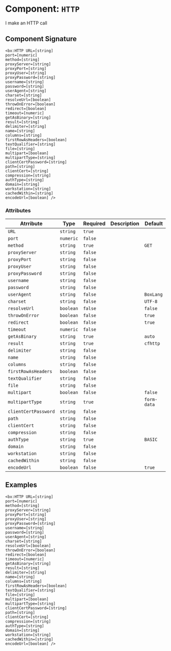 [comment]: # (Note: This documentation is generated dynamically in the build process.  To modify the contents, change the javadoc on the _invoke method of the Component class)
# Component: `HTTP`

I make an HTTP call

## Component Signature
```
<bx:HTTP URL=[string]
port=[numeric]
method=[string]
proxyServer=[string]
proxyPort=[string]
proxyUser=[string]
proxyPassword=[string]
username=[string]
password=[string]
userAgent=[string]
charset=[string]
resolveUrl=[boolean]
throwOnError=[boolean]
redirect=[boolean]
timeout=[numeric]
getAsBinary=[string]
result=[string]
delimiter=[string]
name=[string]
columns=[string]
firstRowAsHeaders=[boolean]
textQualifier=[string]
file=[string]
multipart=[boolean]
multipartType=[string]
clientCertPassword=[string]
path=[string]
clientCert=[string]
compression=[string]
authType=[string]
domain=[string]
workstation=[string]
cachedWithin=[string]
encodeUrl=[boolean] />
```
### Attributes

| Atrribute | Type | Required | Description | Default |
|----------|------|----------|-------------|---------|
| `URL` | `string` | `true` |  |  |
| `port` | `numeric` | `false` |  |  |
| `method` | `string` | `true` |  | `GET` |
| `proxyServer` | `string` | `false` |  |  |
| `proxyPort` | `string` | `false` |  |  |
| `proxyUser` | `string` | `false` |  |  |
| `proxyPassword` | `string` | `false` |  |  |
| `username` | `string` | `false` |  |  |
| `password` | `string` | `false` |  |  |
| `userAgent` | `string` | `false` |  | `BoxLang` |
| `charset` | `string` | `false` |  | `UTF-8` |
| `resolveUrl` | `boolean` | `false` |  | `false` |
| `throwOnError` | `boolean` | `false` |  | `true` |
| `redirect` | `boolean` | `false` |  | `true` |
| `timeout` | `numeric` | `false` |  |  |
| `getAsBinary` | `string` | `true` |  | `auto` |
| `result` | `string` | `true` |  | `cfhttp` |
| `delimiter` | `string` | `false` |  |  |
| `name` | `string` | `false` |  |  |
| `columns` | `string` | `false` |  |  |
| `firstRowAsHeaders` | `boolean` | `false` |  |  |
| `textQualifier` | `string` | `false` |  |  |
| `file` | `string` | `false` |  |  |
| `multipart` | `boolean` | `false` |  | `false` |
| `multipartType` | `string` | `true` |  | `form-data` |
| `clientCertPassword` | `string` | `false` |  |  |
| `path` | `string` | `false` |  |  |
| `clientCert` | `string` | `false` |  |  |
| `compression` | `string` | `false` |  |  |
| `authType` | `string` | `true` |  | `BASIC` |
| `domain` | `string` | `false` |  |  |
| `workstation` | `string` | `false` |  |  |
| `cachedWithin` | `string` | `false` |  |  |
| `encodeUrl` | `boolean` | `false` |  | `true` |

## Examples

```
<bx:HTTP URL=[string]
port=[numeric]
method=[string]
proxyServer=[string]
proxyPort=[string]
proxyUser=[string]
proxyPassword=[string]
username=[string]
password=[string]
userAgent=[string]
charset=[string]
resolveUrl=[boolean]
throwOnError=[boolean]
redirect=[boolean]
timeout=[numeric]
getAsBinary=[string]
result=[string]
delimiter=[string]
name=[string]
columns=[string]
firstRowAsHeaders=[boolean]
textQualifier=[string]
file=[string]
multipart=[boolean]
multipartType=[string]
clientCertPassword=[string]
path=[string]
clientCert=[string]
compression=[string]
authType=[string]
domain=[string]
workstation=[string]
cachedWithin=[string]
encodeUrl=[boolean] />
```
